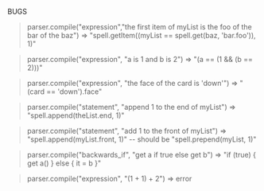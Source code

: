 BUGS
> parser.compile("expression","the first item of myList is the foo of the bar of the baz")
=> "spell.getItem((myList == spell.get(baz, 'bar.foo')), 1)"

> parser.compile("expression", "a is 1 and b is 2")
=> "(a == (1 && (b == 2)))"

> parser.compile("expression", "the face of the card is 'down'")
=> "(card == 'down').face"

> parser.compile("statement", "append 1 to the end of myList")
=> "spell.append(theList.end, 1)"

> parser.compile("statement", "add 1 to the front of myList")
=> "spell.append(myList.front, 1)"	-- should be "spell.prepend(myList, 1)"

> parser.compile("backwards_if", "get a if true else get b")
=> "if (true) { get a() } else { it = b }"

> parser.compile("expression", "(1 + 1) + 2")
=> error
